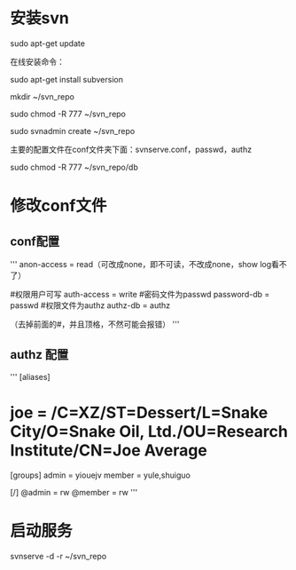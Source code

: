 
# 安装svn

sudo apt-get update

在线安装命令：

sudo apt-get install subversion

mkdir ~/svn_repo

sudo chmod -R 777 ~/svn_repo

sudo svnadmin create ~/svn_repo

主要的配置文件在conf文件夹下面：svnserve.conf，passwd，authz 

sudo chmod -R 777 ~/svn_repo/db

# 修改conf文件

## conf配置

'''
anon-access = read（可改成none，即不可读，不改成none，show log看不了）

#权限用户可写
auth-access = write
#密码文件为passwd
password-db = passwd
#权限文件为authz
authz-db = authz

（去掉前面的#，并且顶格，不然可能会报错）
'''

## authz 配置

'''
[aliases]
# joe = /C=XZ/ST=Dessert/L=Snake City/O=Snake Oil, Ltd./OU=Research Institute/CN=Joe Average

[groups]
admin = yiouejv
member = yule,shuiguo

[/]
@admin = rw
@member = rw
'''

# 启动服务

svnserve -d -r ~/svn_repo
